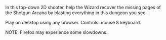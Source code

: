 In this top-down 2D shooter, help the Wizard recover the missing pages of the Shotgun Arcana by blasting everything in this dungeon you see.

Play on desktop using any browser. Controls: mouse & keyboard.

NOTE: Firefox may experience some slowdowns.